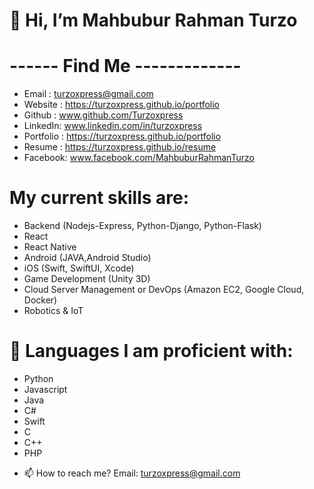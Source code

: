 # 👋 Hi, I’m Mahbubur Rahman Turzo

# ------ Find Me -------------
 * Email : turzoxpress@gmail.com
 * Website : https://turzoxpress.github.io/portfolio
 * Github : www.github.com/Turzoxpress
 * LinkedIn: www.linkedin.com/in/turzoxpress
 * Portfolio : https://turzoxpress.github.io/portfolio
 * Resume : https://turzoxpress.github.io/resume
 * Facebook:  www.facebook.com/MahbuburRahmanTurzo

# My current skills are:
 * Backend (Nodejs-Express, Python-Django, Python-Flask)
 * React
 * React Native
 * Android (JAVA,Android Studio)
 * iOS (Swift, SwiftUI, Xcode)
 * Game Development (Unity 3D)
 * Cloud Server Management or DevOps (Amazon EC2, Google Cloud, Docker)
 * Robotics & IoT
 
# 🐍 Languages I am proficient with:
 * Python
 * Javascript
 * Java
 * C#
 * Swift
 * C
 * C++
 * PHP

- 📫 How to reach me?
Email: turzoxpress@gmail.com
<!---
Turzoxpress/Turzoxpress is a ✨ special ✨ repository because its `README.md` (this file) appears on your GitHub profile.
You can click the Preview link to take a look at your changes.
--->
